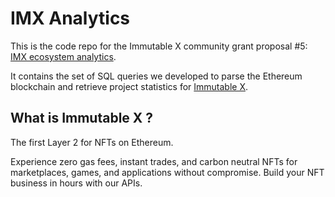 # IMX Analytics

This is the code repo for the Immutable X community grant proposal #5: [IMX ecosystem analytics](https://discordapp.com/channels/765480457256042496/917901790110949396/917909412847419393).

It contains the set of SQL queries we developed to parse the Ethereum blockchain and retrieve project statistics for [Immutable X](https://www.immutable.com/).



## What is Immutable X ?
The first Layer 2 for NFTs on Ethereum.

Experience zero gas fees, instant trades, and carbon neutral NFTs for marketplaces, games, and applications without compromise. Build your NFT business in hours with our APIs.

